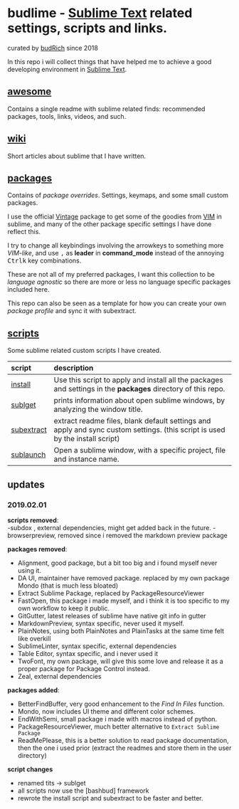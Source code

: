 # budlime - [Sublime Text] related settings, scripts and links.
curated by [budRich] since 2018  

In this repo i will collect things that have helped me to achieve a good developing environment in [Sublime Text].  

## [awesome]

Contains a single readme with sublime related finds: recommended packages, tools, links, videos, and such.

## [wiki]

Short articles about sublime that I have written.

## [packages]

Contains of *package overrides*. Settings, keymaps, and some small custom packages.

I use the official [Vintage] package to get some of the goodies from [VIM] in sublime, and many of the other package specific settings I have done reflect this.  

I try to change all keybindings involving the arrowkeys to something more *VIM-like*, and use <kbd>,</kbd> as **leader** in **command_mode** instead of the annoying <kbd>Ctrl</kbd><kbd>k</kbd> key combinations.

These are not all of my preferred packages, I want this collection to be *language agnostic* so there are more or less no language specific packages included here.

This repo can also be seen as a template for how you can create your own *package profile* and sync it with subextract.

## [scripts]  

Some sublime related custom scripts I have created.  

| script       | description
|:-------------|:---------------------------
| [install]    | Use this script to apply and install all the packages and settings in the **packages** directory of this repo.
| [sublget]    | prints information about open sublime windows, by analyzing the window title.
| [subextract] | extract readme files, blank default settings and apply and sync custom settings. (this script is used by the install script)
| [sublaunch]  | Open a sublime window, with a specific project, file and instance name.          |

## updates

### 2019.02.01

**scripts removed**:  
-subdox , external dependencies, might get added back in the future.
-browserpreview, removed since i removed the markdown preview package

**packages removed**:  
- Alignment, good package, but a bit too big and i found myself never using it.
- DA UI, maintainer have removed package. replaced by my own package Mondo (that is much less bloated)
- Extract Sublime Package, replaced by PackageResourceViewer
- FastOpen, this package i made myself, and i think it is too specific to my own workflow to keep it public.
- GitGutter, latest releases of sublime have native git info in gutter
- MarkdownPreview, syntax specific, never used it myself.
- PlainNotes, using both PlainNotes and PlainTasks at the same time felt like overkill
- SublimeLinter, syntax specific, external dependencies
- Table Editor, syntax specific, and i never used it
- TwoFont, my own package, will give this some love and release it as a proper package for Package Control instead.
- Zeal, external dependencies

**packages added**:  
- BetterFindBuffer, very good enhancement to the *Find In Files* function.
- Mondo, now includes UI theme and different color schemes.
- EndWithSemi, small package i made with macros instead of python.
- PackageResourceViewer, much better alternative to `Extract Sublime Package`
- ReadMePlease, this is a better solution to read package documentation, then the one i used prior (extract the readmes and store them in the user directory)

**script changes**  
- renamed tits -> sublget
- all scripts now use the [bashbud] framework
- rewrote the install script and subextract to be faster and better.

[GTFM]: https://github.com/budlabs/GTFM
[install]: https://github.com/budlabs/budlime/tree/master/install
[VIM]: https://www.vim.org/
[Vintage]: http://www.sublimetext.com/docs/3/vintage.html
[Sublime Text]: https://www.sublimetext.com/
[subextract]: https://github.com/budlabs/budlime/tree/master/src/subextract
[sublget]: https://github.com/budlabs/budlime/tree/master/src/sublget
[install]: https://github.com/budlabs/budlime/tree/master/src/install
[sublaunch]: https://github.com/budlabs/budlime/tree/master/src/sublaunch
[awesome]: https://github.com/budlabs/budlime/tree/master/awesome
[wiki]: https://github.com/budlabs/budlime/tree/master/wiki
[packages]: https://github.com/budlabs/budlime/tree/master/packages
[scripts]: https://github.com/budlabs/budlime/tree/master/scripts
[budRich]: https://budrich.github.io/

